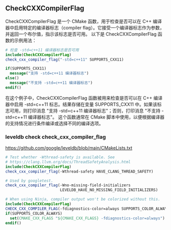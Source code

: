## CheckCXXCompilerFlag
CheckCXXCompilerFlag 是一个 CMake 函数，用于检查是否可以在 C++ 编译器中启用特定的编译器标志（compiler flag）。它接受一个编译器标志作为参数，并返回一个布尔值，指示该标志是否可用。
以下是 CheckCXXCompilerFlag 函数的示例用法：
```CMake
# 检查 -std=c++11 编译器标志是否可用
include(CheckCXXCompilerFlag)
check_cxx_compiler_flag("-std=c++11" SUPPORTS_CXX11)

if(SUPPORTS_CXX11)
  message("支持 -std=c++11 编译器标志")
else()
  message("不支持 -std=c++11 编译器标志")
endif()
```
在这个例子中，CheckCXXCompilerFlag 函数被用来检查是否可以在 C++ 编译器中启用 -std=c++11 标志。结果存储在变量 SUPPORTS_CXX11 中。如果该标志可用，则打印消息 "支持 -std=c++11 编译器标志"；否则，打印消息 "不支持 -std=c++11 编译器标志"。
这个函数通常在 CMake 脚本中使用，以便根据编译器的支持情况进行条件编译或选择不同的编译选项。
### leveldb check check_cxx_compiler_flag
https://github.com/google/leveldb/blob/main/CMakeLists.txt
```CMake
# Test whether -Wthread-safety is available. See
# https://clang.llvm.org/docs/ThreadSafetyAnalysis.html
include(CheckCXXCompilerFlag)
check_cxx_compiler_flag(-Wthread-safety HAVE_CLANG_THREAD_SAFETY)

# Used by googletest.
check_cxx_compiler_flag(-Wno-missing-field-initializers
                        LEVELDB_HAVE_NO_MISSING_FIELD_INITIALIZERS)

```

```CMake
# When using Ninja, compiler output won't be colorized without this.
include(CheckCXXCompilerFlag)
CHECK_CXX_COMPILER_FLAG(-fdiagnostics-color=always SUPPORTS_COLOR_ALWAYS)
if(SUPPORTS_COLOR_ALWAYS)
  set(CMAKE_CXX_FLAGS "${CMAKE_CXX_FLAGS} -fdiagnostics-color=always")
endif()
```



